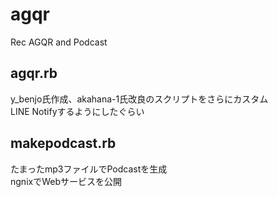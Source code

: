 # agqr
Rec AGQR and Podcast

## agqr.rb

y_benjo氏作成、akahana-1氏改良のスクリプトをさらにカスタム  
LINE Notifyするようにしたぐらい  

## makepodcast.rb

たまったmp3ファイルでPodcastを生成  
ngnixでWebサービスを公開  
